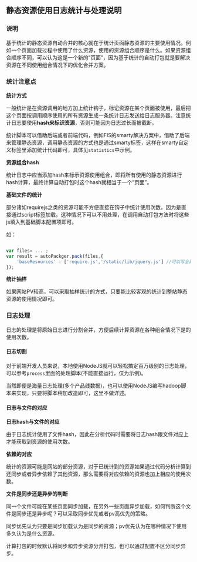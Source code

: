 
## 静态资源使用日志统计与处理说明

### 说明

基于统计的静态资源自动合并的核心就在于统计页面静态资源的主要使用情况。例如一个页面加载过程中使用了什么资源，使用的资源组合顺序是什么。如果资源组合顺序不同，可以认为这是一个新的“页面”，因为基于统计的自动打包就是要解决资源在不同使用组合情况下的优化合并方案。

### 统计注意点

**统计方式**

一般统计是在资源调用的地方加上统计钩子，标记资源在某个页面被使用，最后把这个页面按调用顺序使用的所有资源生成一条统计日志发送给日志服务器。注意统计日志要使用**hash来标识资源**，否则可能因为日志过长而被截断。

统计脚本可以借助后端或者前端代码，例如FIS的smarty解决方案中，借助了后端来管理静态资源，调用静态资源的方式也是通过smarty标签，这样在smarty自定义标签里添加统计代码即可，具体见`statistics`中示例。

**资源组合hash**

统计日志中应当添加hash来标示资源使用组合，即将所有使用的静态资源进行hash计算，最终计算自动打包时这个hash就相当于一个“页面”。


**基础文件的统计**

部分诸如requirejs之类的资源可能不方便直接在钩子中统计使用次数，因为是直接通过script标签加载。这种情况下可以不用处理，在调用自动打包方法时将这些js填入到基础脚本配置项即可。

如：

```js

var files= ... ;
var result = autoPackger.pack(files,{
    'baseResources' : ['require.js','/static/lib/jquery.js'] //可以写全路径或者文件名
});

```

**统计抽样**

如果网站PV较高，可以采取抽样统计的方式，只要能比较客观的统计到整站静态资源的使用情况即可。


### 日志处理

日志的处理是将原始日志进行分割合并，方便后续计算资源在各种组合情况下是的使用次数。

#### 日志切割

对于前端开发人员来说，本地使用NodeJS就可以轻松搞定百万级别的日志处理，可以参考`process`里面的处理脚本(不能直接运行，仅为示例)。

当然即便是海量日志处理(多个产品线数据)，也可以使用NodeJS编写hadoop脚本来实现，只要将脚本稍加改造即可，这里不做详述。

#### 日志与文件的对应

**日志hash与文件的对应**

由于日志统计使用了文件hash，因此在分析代码时需要将日志hash跟文件对应上才能获取到资源的使用次数。


**依赖的对应**

统计的资源可能是网站的部分资源，对于已统计到的资源如果通过代码分析计算到还同步或者异步依赖了其他资源，那么需要将对应依赖的资源也加上相应的使用次数。

**文件是同步还是异步的判断**

同一个文件可能在某些页面同步加载，在另外一些页面异步加载，如何判断这个文件是同步还是异步呢？可以采取同步优先或者pv高优先的策略。

同步优先认为只要是同步加载认为是同步的资源；pv优先认为在哪种情况下使用多久认为是什么资源。

计算打包的时候默认将同步和异步资源分开打包，也可以通过配置不区分同步异步。